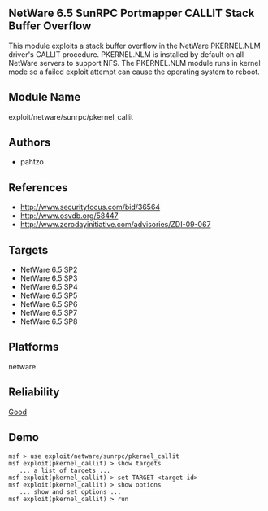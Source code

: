 ## NetWare 6.5 SunRPC Portmapper CALLIT Stack Buffer Overflow

This module exploits a stack buffer overflow in the NetWare 
PKERNEL.NLM driver's CALLIT procedure. PKERNEL.NLM is 
installed by default on all NetWare servers to support NFS. 
The PKERNEL.NLM module runs in kernel mode so a failed 
exploit attempt can cause the operating system to reboot.


## Module Name
exploit/netware/sunrpc/pkernel_callit

## Authors
* pahtzo


## References
* http://www.securityfocus.com/bid/36564
* http://www.osvdb.org/58447
* http://www.zerodayinitiative.com/advisories/ZDI-09-067



## Targets
* NetWare 6.5 SP2
* NetWare 6.5 SP3
* NetWare 6.5 SP4
* NetWare 6.5 SP5
* NetWare 6.5 SP6
* NetWare 6.5 SP7
* NetWare 6.5 SP8


## Platforms
netware

## Reliability
[Good](https://github.com/rapid7/metasploit-framework/wiki/Exploit-Ranking)

## Demo

```
msf > use exploit/netware/sunrpc/pkernel_callit
msf exploit(pkernel_callit) > show targets
   ... a list of targets ...
msf exploit(pkernel_callit) > set TARGET <target-id>
msf exploit(pkernel_callit) > show options
   ... show and set options ...
msf exploit(pkernel_callit) > run
```
    
    